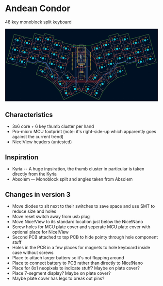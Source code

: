 # Andean Condor

48 key monoblock split keyboard

![Picture of PCB](pics/pcb-v3.png?raw=true)

## Characteristics

- 3x6 core + 6 key thumb cluster per hand
- Pro-micro MCU footprint (note: it's right-side-up which apparently goes against the current trend)
- Nice!View headers (untested)

## Inspiration 

- Kyria -- A huge inpsiration, the thumb cluster in particular is taken directly from the Kyria
- Absolem -- Monoblock split and angles taken from Absolem

## Changes in version 3

- Move diodes to sit next to their switches to save space and use SMT to reduce size and holes
- Move reset switch away from usb plug
- Move Nice!View to its standard location just below the Nice!Nano
- Screw holes for MCU plate cover and seperate MCU plate cover with optional place for Nice!View
- Second PCB attached to top PCB to hide pointy through hole component stuff
- Holes in the PCB in a few places for magnets to hole keyboard inside case without screws
- Place to attach larger battery so it's not flopping around
- Place to connect battery to PCB rather than directly to Nice!Nano
- Place for 8x1 neopixels to indicate stuff? Maybe on plate cover?
- Place 7-segment display? Maybe on plate cover?
- Maybe plate cover has legs to break out pins?
